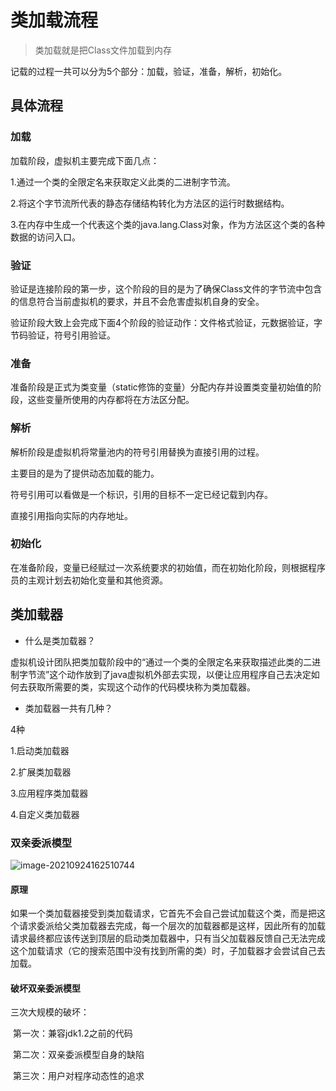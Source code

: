 # 类加载流程

> 类加载就是把Class文件加载到内存

记载的过程一共可以分为5个部分：加载，验证，准备，解析，初始化。

## 具体流程

### 加载

加载阶段，虚拟机主要完成下面几点：

1.通过一个类的全限定名来获取定义此类的二进制字节流。

2.将这个字节流所代表的静态存储结构转化为方法区的运行时数据结构。

3.在内存中生成一个代表这个类的java.lang.Class对象，作为方法区这个类的各种数据的访问入口。

### 验证

验证是连接阶段的第一步，这个阶段的目的是为了确保Class文件的字节流中包含的信息符合当前虚拟机的要求，并且不会危害虚拟机自身的安全。

验证阶段大致上会完成下面4个阶段的验证动作：文件格式验证，元数据验证，字节码验证，符号引用验证。

### 准备

准备阶段是正式为类变量（static修饰的变量）分配内存并设置类变量初始值的阶段，这些变量所使用的内存都将在方法区分配。

### 解析

解析阶段是虚拟机将常量池内的符号引用替换为直接引用的过程。

主要目的是为了提供动态加载的能力。

符号引用可以看做是一个标识，引用的目标不一定已经记载到内存。

直接引用指向实际的内存地址。

### 初始化

在准备阶段，变量已经赋过一次系统要求的初始值，而在初始化阶段，则根据程序员的主观计划去初始化变量和其他资源。

## 类加载器

* 什么是类加载器？

虚拟机设计团队把类加载阶段中的“通过一个类的全限定名来获取描述此类的二进制字节流”这个动作放到了java虚拟机外部去实现，以便让应用程序自己去决定如何去获取所需要的类，实现这个动作的代码模块称为类加载器。

* 类加载器一共有几种？

4种

1.启动类加载器

2.扩展类加载器

3.应用程序类加载器

4.自定义类加载器

### 双亲委派模型

![image-20210924162510744](img/image-20210924162510744.png)

#### 原理

如果一个类加载器接受到类加载请求，它首先不会自己尝试加载这个类，而是把这个请求委派给父类加载器去完成，每一个层次的加载器都是这样，因此所有的加载请求最终都应该传送到顶层的启动类加载器中，只有当父加载器反馈自己无法完成这个加载请求（它的搜索范围中没有找到所需的类）时，子加载器才会尝试自己去加载。

#### 破坏双亲委派模型

三次大规模的破坏：

​	第一次：兼容jdk1.2之前的代码

​	第二次：双亲委派模型自身的缺陷

​	第三次：用户对程序动态性的追求